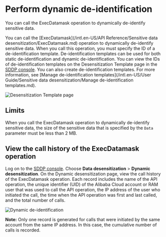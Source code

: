 # Perform dynamic de-identification

You can call the ExecDatamask operation to dynamically de-identify sensitive data.

You can call the [ExecDatamask](/intl.en-US/API Reference/Sensitive data desensitization/ExecDatamask.md) operation to dynamically de-identify sensitive data. When you call this operation, you must specify the ID of a de-identification template. De-identification templates can be used for both static de-identification and dynamic de-identification. You can view the IDs of de-identification templates on the Desensitization Template page in the [SDDP console](https://yundun.console.aliyun.com/?p=sddp#/overview). You can also create de-identification templates. For more information, see [Manage de-identification templates](/intl.en-US/User Guide/Sensitive data desensitization/Manage de-identification templates.md).

![Desensitization Template page](https://static-aliyun-doc.oss-accelerate.aliyuncs.com/assets/img/en-US/9744298951/p130805.png)

## Limits

When you call the ExecDatamask operation to dynamically de-identify sensitive data, the size of the sensitive data that is specified by the `Data` parameter must be less than 2 MB.

## View the call history of the ExecDatamask operation

Log on to the [SDDP console](https://yundun.console.aliyun.com/?p=sddp#/overview). Choose **Data desensitization** \> **Dynamic desensitization**. On the Dynamic desensitization page, view the call history of the ExecDatamask operation. Each record includes the name of the API operation, the unique identifier \(UID\) of the Alibaba Cloud account or RAM user that was used to call the API operation, the IP address of the user who initiated the call, the time when the API operation was first and last called, and the total number of calls.

![Dynamic de-identification](../images/p183662.png)

**Note:** Only one record is generated for calls that were initiated by the same account from the same IP address. In this case, the cumulative number of calls is recorded.

